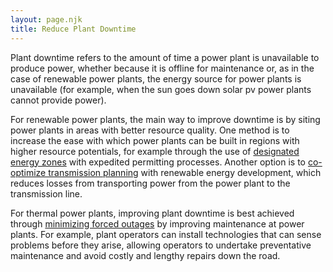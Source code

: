 ```yaml
---
layout: page.njk
title: Reduce Plant Downtime
---
```


Plant downtime refers to the amount of time a power plant is unavailable to produce power, whether because it is offline for maintenance or, as in the case of renewable power plants, the energy source for power plants is unavailable (for example, when the sun goes down solar pv power plants cannot provide power).

For renewable power plants, the main way to improve downtime is by siting power plants in areas with better resource quality. One method is to increase the ease with which power plants can be built in regions with higher resource potentials, for example through the use of [designated energy zones](http://blmsolar.anl.gov/sez/) with expedited permitting processes. Another option is to [co-optimize transmission planning](https://www.hhh.umn.edu/sites/hhh.umn.edu/files/capx2020_final_report.pdf) with renewable energy development, which reduces losses from transporting power from the power plant to the transmission line.

For thermal power plants, improving plant downtime is best achieved through [minimizing forced outages](http://www3.emersonprocess.com/CSI/MHM/Power/assets/MHM_COL_BR_DeliverOnGridDemands_2015_web.pdf) by improving maintenance at power plants. For example, plant operators can install technologies that can sense problems before they arise, allowing operators to undertake preventative maintenance and avoid costly and lengthy repairs down the road.
